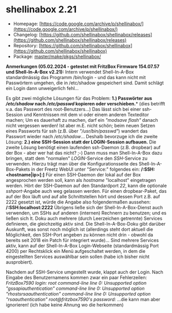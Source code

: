 # shellinabox 2.21
 - Homepage: [https://code.google.com/archive/p/shellinabox/](https://code.google.com/archive/p/shellinabox/)
 - Changelog: [https://github.com/shellinabox/shellinabox/releases](https://github.com/shellinabox/shellinabox/releases)
 - Repository: [https://github.com/shellinabox/shellinabox](https://github.com/shellinabox/shellinabox)
 - Package: [master/make/pkgs/shellinabox/](https://github.com/Freetz-NG/freetz-ng/tree/master/make/pkgs/shellinabox/)

**Anmerkungen (05.02.2024 - getestet mit FritzBox Firmware 154.07.57 und Shell-In-A-Box v2.21):**
Intern verwendet Shell-In-A-Box standardmässig das Programm /bin/login - und das kann nicht mit Passwörtern umgehen, die in /etc/shadow gespeichert sind.
Damit schlägt ein Login dann unweigerlich fehl...

Es gibt zwei mögliche Lösungen für das Problem:
**1.) Passwörter aus */etc/shadow* nach */etc/passwd* kopieren oder verschieben.***
    (dies betrifft v.a. das Passwort des root-Benutzers...)
    Das lässt sich bei einer ssh-Session und Kenntnissen mit dem vi oder einem anderen Texteditor machen;
    Um es dauerhaft zu machen, darf ein *"modsave flash"* danach nicht vergessen werden!
    Ist aber m.E. nicht schön; beim neuen Setzen eines Passworts für ssh (z.B. über *"/usr/bin/passwd"*) wandert das Passwort wieder nach */etc/shadow*...
Deshalb bevorzuge ich die zweite Lösung:
**2.) eine SSH-Session statt der LOGIN-Session aufbauen.**
   Die zweite Lösung benötigt einen laufenden ssh-Daemon (z.B. dropbear) auf der Box - aber wer hat das nicht? ;-)
   Dann muss man Shell-In-A-Box dazu bringen, statt dem "normalen" *LOGIN*-Service den *SSH*-Service zu verwenden.
   Hierzu trägt man über die Konfigurationsseite des Shell-In-A-Box-Pakets in der Freetz WebUI unter "Service:" folgendes ein:
     **/:SSH:<hostname|ip>[:<sshport>]**
     Für einen SSH-Daemon der lokal auf der Box angesprochen werden soll, kann als *hostname* "localhost" eingetragen werden.
     Hört der SSH-Daemon auf den Standardport *22*, kann die optionale *sshport*-Angabe auch weg gelassen werden.
     Für einen dropbear-Paket, das auf der Box läuft und auf alle Schnittstellen hört und dessen Port z.B. auf 2222 gesetzt ist,
     würde die Angabe also folgendermaßen aussehen:
     **/:SSH:localhost:2222**
Übrigens ließe sich der Shell-In-A-Box-Dienst auch verwenden, um SSHs auf anderen (internen) Rechnern zu benutzen; und es ließen sich lt. Doku auch mehrere (durch Leerzeichen getrennte) Services definieren, die gleichzeitig aktiv sind.
Die Shell-In-A-Box-Doku gibt darüber Auskunft, was sonst noch möglich ist (allerdings steht dort aktuell die Möglichkeit, den SSH-Port angeben zu können nicht drin - obwohl da bereits seit 2018 ein Patch für integriert wurde)...
Sind mehrere Services aktiv, kann auf der Shell-In-A-Box Login-Webseite (standardmässig Port 4200) per Rechtsklick ein Menü aufgeschaltet werden, in dem die eingestellten Services auswählbar sein sollen (habe ich bisher nicht ausprobiert).

Nachdem auf SSH-Service umgestellt wurde, klappt auch der Login.
Nach Eingabe des Benutzernamens kommen zwar ein paar Fehlerzeilen:
  *FritzBox7590 login: root*
  *command-line line 0: Unsupported option "gssapiauthentication"*
  *command-line line 0: Unsupported option "rhostsrsaauthentication"*
  *command-line line 0: Unsupported option "rsaauthentication"*
  *root@fritzbox7590's password:*
...die kann man aber ignorieren!
(ich habe keine Ahnung wo die herkommen)
